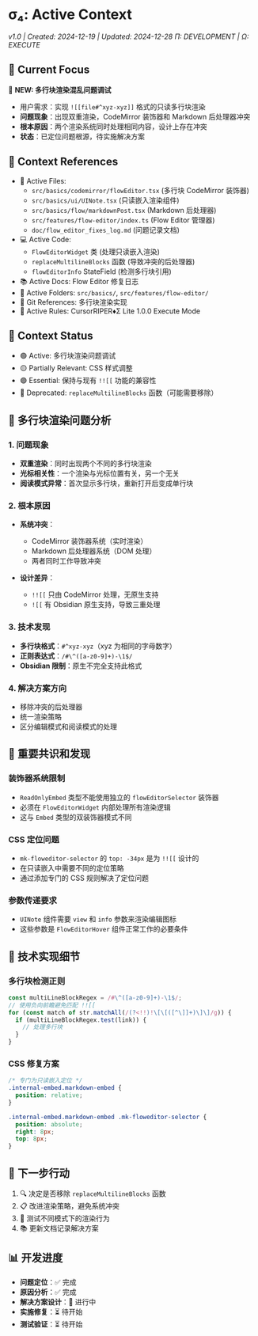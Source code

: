 # σ₄: Active Context
*v1.0 | Created: 2024-12-19 | Updated: 2024-12-28*
*Π: DEVELOPMENT | Ω: EXECUTE*

## 🔮 Current Focus
🔧 **NEW: 多行块渲染混乱问题调试**
- 用户需求：实现 `![[file#^xyz-xyz]]` 格式的只读多行块渲染
- **问题现象**：出现双重渲染，CodeMirror 装饰器和 Markdown 后处理器冲突
- **根本原因**：两个渲染系统同时处理相同内容，设计上存在冲突
- **状态**：已定位问题根源，待实施解决方案

## 📎 Context References
- 📄 Active Files: 
  - `src/basics/codemirror/flowEditor.tsx` (多行块 CodeMirror 装饰器)
  - `src/basics/ui/UINote.tsx` (只读嵌入渲染组件)
  - `src/basics/flow/markdownPost.tsx` (Markdown 后处理器)
  - `src/features/flow-editor/index.ts` (Flow Editor 管理器)
  - `doc/flow_editor_fixes_log.md` (问题记录文档)
- 💻 Active Code: 
  - `FlowEditorWidget` 类 (处理只读嵌入渲染)
  - `replaceMultilineBlocks` 函数 (导致冲突的后处理器)
  - `flowEditorInfo` StateField (检测多行块引用)
- 📚 Active Docs: Flow Editor 修复日志
- 📁 Active Folders: `src/basics/`, `src/features/flow-editor/`
- 🔄 Git References: 多行块渲染实现
- 📏 Active Rules: CursorRIPER♦Σ Lite 1.0.0 Execute Mode

## 📡 Context Status
- 🟢 Active: 多行块渲染问题调试
- 🟡 Partially Relevant: CSS 样式调整
- 🟣 Essential: 保持与现有 `!![[` 功能的兼容性
- 🔴 Deprecated: `replaceMultilineBlocks` 函数（可能需要移除）

## 🎯 多行块渲染问题分析

### 1. **问题现象**
- **双重渲染**：同时出现两个不同的多行块渲染
- **光标相关性**：一个渲染与光标位置有关，另一个无关
- **阅读模式异常**：首次显示多行块，重新打开后变成单行块

### 2. **根本原因**
- **系统冲突**：
  - CodeMirror 装饰器系统（实时渲染）
  - Markdown 后处理器系统（DOM 处理）
  - 两者同时工作导致冲突

- **设计差异**：
  - `!![[` 只由 CodeMirror 处理，无原生支持
  - `![[` 有 Obsidian 原生支持，导致三重处理

### 3. **技术发现**
- **多行块格式**：`#^xyz-xyz`（xyz 为相同的字母数字）
- **正则表达式**：`/#\^([a-z0-9]+)-\1$/`
- **Obsidian 限制**：原生不完全支持此格式

### 4. **解决方案方向**
- 移除冲突的后处理器
- 统一渲染策略
- 区分编辑模式和阅读模式的处理

## 🔧 重要共识和发现

### 装饰器系统限制
- `ReadOnlyEmbed` 类型不能使用独立的 `flowEditorSelector` 装饰器
- 必须在 `FlowEditorWidget` 内部处理所有渲染逻辑
- 这与 `Embed` 类型的双装饰器模式不同

### CSS 定位问题
- `mk-floweditor-selector` 的 `top: -34px` 是为 `!![[` 设计的
- 在只读嵌入中需要不同的定位策略
- 通过添加专门的 CSS 规则解决了定位问题

### 参数传递要求
- `UINote` 组件需要 `view` 和 `info` 参数来渲染编辑图标
- 这些参数是 `FlowEditorHover` 组件正常工作的必要条件

## 🔧 技术实现细节

### 多行块检测正则
```typescript
const multiLineBlockRegex = /#\^([a-z0-9]+)-\1$/;
// 使用负向前瞻避免匹配 !![[
for (const match of str.matchAll(/(?<!!)!\[\[([^\]]+)\]\]/g)) {
  if (multiLineBlockRegex.test(link)) {
    // 处理多行块
  }
}
```

### CSS 修复方案
```css
/* 专门为只读嵌入定位 */
.internal-embed.markdown-embed {
  position: relative;
}

.internal-embed.markdown-embed .mk-floweditor-selector {
  position: absolute;
  right: 8px;
  top: 8px;
}
```

## 📝 下一步行动
1. 🔍 决定是否移除 `replaceMultilineBlocks` 函数
2. 📋 改进渲染策略，避免系统冲突
3. 🔧 测试不同模式下的渲染行为
4. 📚 更新文档记录解决方案

## 📊 开发进度
- **问题定位**：✅ 完成
- **原因分析**：✅ 完成  
- **解决方案设计**：🔄 进行中
- **实施修复**：⏳ 待开始
- **测试验证**：⏳ 待开始